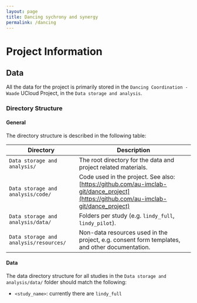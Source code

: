 ```yaml
---
layout: page
title: Dancing sychrony and synergy
permalink: /dancing
---
```


# Project Information

## Data

All the data for the project is primarily stored in the `Dancing Coordination - Waade` UCloud Project, in the `Data storage and analysis`.

### Directory Structure

#### General

The directory structure is described in the following table:

| Directory | Description |
|-----------|-------------|
| `Data storage and analysis/` | The root directory for the data and project related materials. |
| `Data storage and analysis/code/` | Code used in the project. See also: [https://github.com/au-imclab-git/dance_project](https://github.com/au-imclab-git/dance_project) |
| `Data storage and analysis/data/` | Folders per study (e.g. `lindy_full`, `lindy_pilot`). |
| `Data storage and analysis/resources/` | Non-data resources used in the project, e.g. consent form templates, and other documentation. |

#### Data

The data directory structure for all studies in the `Data storage and analysis/data/` folder should match the following:

- `<study_name>`: currently there are `lindy_full`